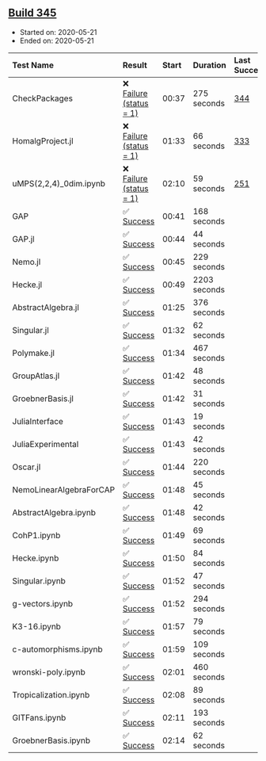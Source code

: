 ## [Build 345](https://oscarci.mathematik.uni-kl.de/job/oscar-julia-1.4/345/)

* Started on: 2020-05-21
* Ended on: 2020-05-21

| Test Name    | Result | Start | Duration | Last Success | First Failure |
|:-------------|:-------|:------|:---------|:-------------|:--------------|
| CheckPackages | ❌ [Failure (status = 1)](https://oscarci.mathematik.uni-kl.de/job/oscar-julia-1.4/345/artifact/logs/build-345/CheckPackages.log) | 00:37 | 275 seconds | [344](https://oscarci.mathematik.uni-kl.de/job/oscar-julia-1.4/344/) | [345](https://oscarci.mathematik.uni-kl.de/job/oscar-julia-1.4/345/) |
| HomalgProject.jl | ❌ [Failure (status = 1)](https://oscarci.mathematik.uni-kl.de/job/oscar-julia-1.4/345/artifact/logs/build-345/HomalgProject.jl.log) | 01:33 | 66 seconds | [333](https://oscarci.mathematik.uni-kl.de/job/oscar-julia-1.4/333/) | [334](https://oscarci.mathematik.uni-kl.de/job/oscar-julia-1.4/334/) |
| uMPS(2,2,4)_0dim.ipynb | ❌ [Failure (status = 1)](https://oscarci.mathematik.uni-kl.de/job/oscar-julia-1.4/345/artifact/logs/build-345/uMPS-2-2-4-_0dim.ipynb.log) | 02:10 | 59 seconds | [251](https://oscarci.mathematik.uni-kl.de/job/oscar-julia-1.4/251/) | [252](https://oscarci.mathematik.uni-kl.de/job/oscar-julia-1.4/252/) |
| GAP | ✅ [Success](https://oscarci.mathematik.uni-kl.de/job/oscar-julia-1.4/345/artifact/logs/build-345/GAP.log) | 00:41 | 168 seconds |  |  |
| GAP.jl | ✅ [Success](https://oscarci.mathematik.uni-kl.de/job/oscar-julia-1.4/345/artifact/logs/build-345/GAP.jl.log) | 00:44 | 44 seconds |  |  |
| Nemo.jl | ✅ [Success](https://oscarci.mathematik.uni-kl.de/job/oscar-julia-1.4/345/artifact/logs/build-345/Nemo.jl.log) | 00:45 | 229 seconds |  |  |
| Hecke.jl | ✅ [Success](https://oscarci.mathematik.uni-kl.de/job/oscar-julia-1.4/345/artifact/logs/build-345/Hecke.jl.log) | 00:49 | 2203 seconds |  |  |
| AbstractAlgebra.jl | ✅ [Success](https://oscarci.mathematik.uni-kl.de/job/oscar-julia-1.4/345/artifact/logs/build-345/AbstractAlgebra.jl.log) | 01:25 | 376 seconds |  |  |
| Singular.jl | ✅ [Success](https://oscarci.mathematik.uni-kl.de/job/oscar-julia-1.4/345/artifact/logs/build-345/Singular.jl.log) | 01:32 | 62 seconds |  |  |
| Polymake.jl | ✅ [Success](https://oscarci.mathematik.uni-kl.de/job/oscar-julia-1.4/345/artifact/logs/build-345/Polymake.jl.log) | 01:34 | 467 seconds |  |  |
| GroupAtlas.jl | ✅ [Success](https://oscarci.mathematik.uni-kl.de/job/oscar-julia-1.4/345/artifact/logs/build-345/GroupAtlas.jl.log) | 01:42 | 48 seconds |  |  |
| GroebnerBasis.jl | ✅ [Success](https://oscarci.mathematik.uni-kl.de/job/oscar-julia-1.4/345/artifact/logs/build-345/GroebnerBasis.jl.log) | 01:42 | 31 seconds |  |  |
| JuliaInterface | ✅ [Success](https://oscarci.mathematik.uni-kl.de/job/oscar-julia-1.4/345/artifact/logs/build-345/JuliaInterface.log) | 01:43 | 19 seconds |  |  |
| JuliaExperimental | ✅ [Success](https://oscarci.mathematik.uni-kl.de/job/oscar-julia-1.4/345/artifact/logs/build-345/JuliaExperimental.log) | 01:43 | 42 seconds |  |  |
| Oscar.jl | ✅ [Success](https://oscarci.mathematik.uni-kl.de/job/oscar-julia-1.4/345/artifact/logs/build-345/Oscar.jl.log) | 01:44 | 220 seconds |  |  |
| NemoLinearAlgebraForCAP | ✅ [Success](https://oscarci.mathematik.uni-kl.de/job/oscar-julia-1.4/345/artifact/logs/build-345/NemoLinearAlgebraForCAP.log) | 01:48 | 45 seconds |  |  |
| AbstractAlgebra.ipynb | ✅ [Success](https://oscarci.mathematik.uni-kl.de/job/oscar-julia-1.4/345/artifact/logs/build-345/AbstractAlgebra.ipynb.log) | 01:48 | 42 seconds |  |  |
| CohP1.ipynb | ✅ [Success](https://oscarci.mathematik.uni-kl.de/job/oscar-julia-1.4/345/artifact/logs/build-345/CohP1.ipynb.log) | 01:49 | 69 seconds |  |  |
| Hecke.ipynb | ✅ [Success](https://oscarci.mathematik.uni-kl.de/job/oscar-julia-1.4/345/artifact/logs/build-345/Hecke.ipynb.log) | 01:50 | 84 seconds |  |  |
| Singular.ipynb | ✅ [Success](https://oscarci.mathematik.uni-kl.de/job/oscar-julia-1.4/345/artifact/logs/build-345/Singular.ipynb.log) | 01:52 | 47 seconds |  |  |
| g-vectors.ipynb | ✅ [Success](https://oscarci.mathematik.uni-kl.de/job/oscar-julia-1.4/345/artifact/logs/build-345/g-vectors.ipynb.log) | 01:52 | 294 seconds |  |  |
| K3-16.ipynb | ✅ [Success](https://oscarci.mathematik.uni-kl.de/job/oscar-julia-1.4/345/artifact/logs/build-345/K3-16.ipynb.log) | 01:57 | 79 seconds |  |  |
| c-automorphisms.ipynb | ✅ [Success](https://oscarci.mathematik.uni-kl.de/job/oscar-julia-1.4/345/artifact/logs/build-345/c-automorphisms.ipynb.log) | 01:59 | 109 seconds |  |  |
| wronski-poly.ipynb | ✅ [Success](https://oscarci.mathematik.uni-kl.de/job/oscar-julia-1.4/345/artifact/logs/build-345/wronski-poly.ipynb.log) | 02:01 | 460 seconds |  |  |
| Tropicalization.ipynb | ✅ [Success](https://oscarci.mathematik.uni-kl.de/job/oscar-julia-1.4/345/artifact/logs/build-345/Tropicalization.ipynb.log) | 02:08 | 89 seconds |  |  |
| GITFans.ipynb | ✅ [Success](https://oscarci.mathematik.uni-kl.de/job/oscar-julia-1.4/345/artifact/logs/build-345/GITFans.ipynb.log) | 02:11 | 193 seconds |  |  |
| GroebnerBasis.ipynb | ✅ [Success](https://oscarci.mathematik.uni-kl.de/job/oscar-julia-1.4/345/artifact/logs/build-345/GroebnerBasis.ipynb.log) | 02:14 | 62 seconds |  |  |
